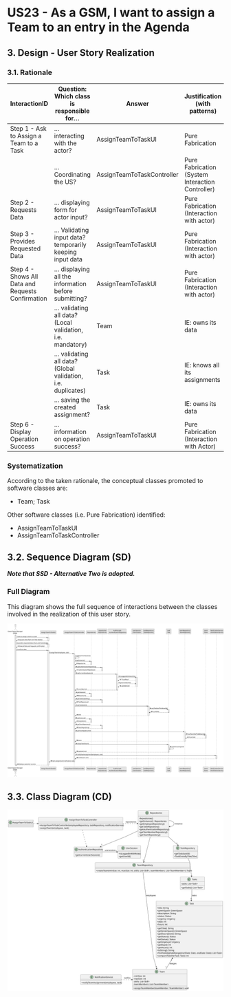 # US23 - As a GSM, I want to assign a Team to an entry in the Agenda

## 3. Design - User Story Realization 

### 3.1. Rationale


| InteractionID                                       | Question: Which class is responsible for…                 | Answer                     | Justification (with patterns)                             |
|-----------------------------------------------------|-----------------------------------------------------------|----------------------------|-----------------------------------------------------------|
| Step 1 - Ask to Assign a Team to a Task             | … interacting with the actor?                            | AssignTeamToTaskUI         | Pure Fabrication                                          |
|                                                     | … Coordinating the US?                                    | AssignTeamToTaskController | Pure Fabrication (System Interaction Controller)          |
| Step 2 - Requests Data                              | … displaying form for actor input?                        | AssignTeamToTaskUI         | Pure Fabrication (Interaction with actor)                 |
| Step 3 - Provides Requested Data                    | … Validating input data?   temporarily keeping input data | AssignTeamToTaskUI         | Pure Fabrication (Interaction with actor)                 |
| Step 4 - Shows All Data and Requests Confirmation   | … displaying all the information before submitting?       | AssignTeamToTaskUI         | Pure Fabrication (Interaction with actor)                 |
|                                                     | … validating all data? (Local validation, i.e. mandatory) | Team                       | IE: owns its data                                         |
|                                                     | … validating all data? (Global validation, i.e. duplicates)| Task                       | IE: knows all its assignments                             |
|                                                     | … saving the created assignment?                          | Task                       | IE: owns its data                                         |
| Step 6 - Display Operation Success                  | … information on operation success?                      | AssignTeamToTaskUI         | Pure Fabrication (Interaction with Actor)                 |


### Systematization ##

According to the taken rationale, the conceptual classes promoted to software classes are:


* Team; Task

Other software classes (i.e. Pure Fabrication) identified:

* AssignTeamToTaskUI
* AssignTeamToTaskController


## 3.2. Sequence Diagram (SD)

_**Note that SSD - Alternative Two is adopted.**_

### Full Diagram

This diagram shows the full sequence of interactions between the classes involved in the realization of this user story.

![Sequence Diagram - Full](svg/us23-sequence-diagram-full.svg)


## 3.3. Class Diagram (CD)

![Class Diagram](svg/us23-class-diagram.svg)